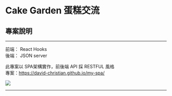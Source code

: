 # Cake Garden 蛋糕交流  

## 專案說明  
---

前端： React Hooks  
後端： JSON server  

此專案以 SPA架構實作，前後端 API 採 RESTFUL 風格  
專案：https://david-christian.github.io/my-spa/  

![](https://i.imgur.com/GAkkAYx.png)  

---  


